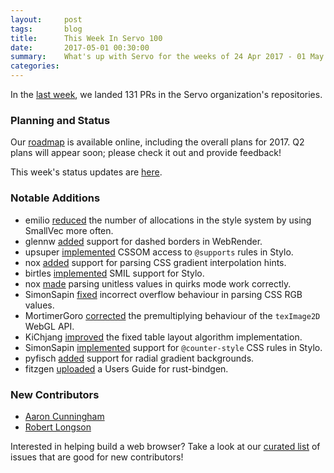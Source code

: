```yaml
---
layout:     post
tags:       blog
title:      This Week In Servo 100
date:       2017-05-01 00:30:00
summary:    What's up with Servo for the weeks of 24 Apr 2017 - 01 May 2017
categories:
---
```


In the [last week](https://github.com/pulls?utf8=%E2%9C%93&q=is%3Apr+is%3Amerged+closed%3A2017-04-24..2017-05-01+user%3Aservo+),
we landed 131 PRs in the Servo organization's repositories.

### Planning and Status

Our [roadmap](https://github.com/servo/servo/wiki/Roadmap) is available online, including the overall plans for 2017.
Q2 plans will appear soon; please check it out and provide feedback!

This week's status updates are [here](https://www.standu.ps/project/servo/).

### Notable Additions

- emilio [reduced](https://github.com/servo/servo/pull/16661) the number of allocations in the style system by using SmallVec more often.
- glennw [added](https://github.com/servo/webrender/pull/1175) support for dashed borders in WebRender.
- upsuper [implemented](https://github.com/servo/servo/pull/16642) CSSOM access to `@supports` rules in Stylo.
- nox [added](https://github.com/servo/servo/pull/16628) support for parsing CSS gradient interpolation hints.
- birtles [implemented](https://github.com/servo/servo/pull/16625) SMIL support for Stylo.
- nox [made](https://github.com/servo/servo/pull/16609) parsing unitless values in quirks mode work correctly.
- SimonSapin [fixed](https://github.com/servo/rust-cssparser/pull/141) incorrect overflow behaviour in parsing CSS RGB values.
- MortimerGoro [corrected](https://github.com/servo/servo/pull/16590) the premultiplying behaviour of the `texImage2D` WebGL API.
- KiChjang [improved](https://github.com/servo/servo/pull/16588) the fixed table layout algorithm implementation.
- SimonSapin [implemented](https://github.com/servo/servo/pull/16455) support for `@counter-style` CSS rules in Stylo.
- pyfisch [added](https://github.com/servo/servo/pull/16385) support for radial gradient backgrounds.
- fitzgen [uploaded](https://github.com/servo/rust-bindgen/pull/668) a Users Guide for rust-bindgen.

### New Contributors

- [Aaron Cunningham](https://github.com/aacunningham)
- [Robert Longson](https://github.com/longsonr)

Interested in helping build a web browser? Take a look at our [curated list](https://starters.servo.org/) of issues that are good for new contributors!

